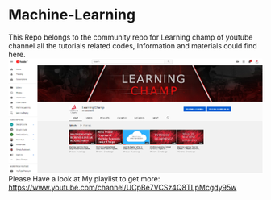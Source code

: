 # Machine-Learning
This Repo belongs to the community repo for Learning champ of youtube channel all the tutorials related codes, Information and materials could find here.<br>
<img src="Channel.png" />
Please Have a look at My playlist to get more: https://www.youtube.com/channel/UCpBe7VCSz4Q8TLpMcgdy95w
